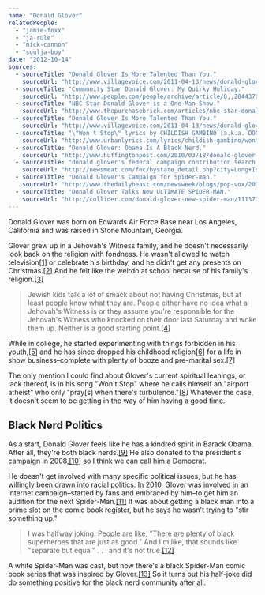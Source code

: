 ```yaml
---
name: "Donald Glover"
relatedPeople:
  - "jamie-foxx"
  - "ja-rule"
  - "nick-cannon"
  - "soulja-boy"
date: "2012-10-14"
sources:
  - sourceTitle: "Donald Glover Is More Talented Than You."
    sourceUrl: "http://www.villagevoice.com/2011-04-13/news/donald-glover-is-more-talented-than-you/2/"
  - sourceTitle: "Community Star Donald Glover: My Quirky Holiday."
    sourceUrl: "http://www.people.com/people/archive/article/0,,20443784,00.html"
  - sourceTitle: "NBC Star Donald Glover is a One-Man Show."
    sourceUrl: "http://www.thepurchasebrick.com/articles/nbc-star-donald-glover-is-a-one-man-show"
  - sourceTitle: "Donald Glover Is More Talented Than You."
    sourceUrl: "http://www.villagevoice.com/2011-04-13/news/donald-glover-is-more-talented-than-you/"
  - sourceTitle: "\"Won't Stop\" lyrics by CHILDISH GAMBINO [a.k.a. DONALD GLOVER]."
    sourceUrl: "http://www.urbanlyrics.com/lyrics/childish-gambino/wontstop.html"
  - sourceTitle: "Donald Glover: Obama Is A Black Nerd."
    sourceUrl: "http://www.huffingtonpost.com/2010/03/18/donald-glover-obama-is-a_n_504645.html"
  - sourceTitle: "donald glover's federal campaign contribution search results."
    sourceUrl: "http://newsmeat.com/fec/bystate_detail.php?city=Long+Island+City&st=NY&last=glover&first=donald"
  - sourceTitle: "Donald Glover's Campaign for Spider-man."
    sourceUrl: "http://www.thedailybeast.com/newsweek/blogs/pop-vox/2010/06/02/can-spider-man-be-black-.html"
  - sourceTitle: "Donald Glover Talks New ULTIMATE SPIDER-MAN."
    sourceUrl: "http://collider.com/donald-glover-new-spider-man/111377/"
---
```


Donald Glover was born on Edwards Air Force Base near Los Angeles, California and was raised in Stone Mountain, Georgia.

Glover grew up in a Jehovah's Witness family, and he doesn't necessarily look back on the religion with fondness. He wasn't allowed to watch television<a class="source-citation" href="#http://www.villagevoice.com/2011-04-13/news/donald-glover-is-more-talented-than-you/2/" title="Donald Glover Is More Talented Than You.">[1]</a> or celebrate his birthday, and he didn't get any presents on Christmas.<a class="source-citation" href="#http://www.people.com/people/archive/article/0,,20443784,00.html" title="Community Star Donald Glover: My Quirky Holiday.">[2]</a> And he felt like the weirdo at school because of his family's religion.<a class="source-citation" href="#http://www.thepurchasebrick.com/articles/nbc-star-donald-glover-is-a-one-man-show" title="NBC Star Donald Glover is a One-Man Show.">[3]</a>

>Jewish kids talk a lot of smack about not having Christmas, but at least people know what they are. People either have no idea what a Jehovah's Witness is or they assume you're responsible for the Jehovah's Witness who knocked on their door last Saturday and woke them up. Neither is a good starting point.<a class="source-citation" href="#http://www.people.com/people/archive/article/0,,20443784,00.html" title="Community Star Donald Glover: My Quirky Holiday.">[4]</a>

While in college, he started experimenting with things forbidden in his youth,<a class="source-citation" href="#http://www.villagevoice.com/2011-04-13/news/donald-glover-is-more-talented-than-you/2/" title="Donald Glover Is More Talented Than You.">[5]</a> and he has since dropped his childhood religion<a class="source-citation" href="#http://www.villagevoice.com/2011-04-13/news/donald-glover-is-more-talented-than-you/" title="Donald Glover Is More Talented Than You.">[6]</a> for a life in show business–complete with plenty of booze and pre-marital sex.<a class="source-citation" href="#http://www.thepurchasebrick.com/articles/nbc-star-donald-glover-is-a-one-man-show" title="NBC Star Donald Glover is a One-Man Show.">[7]</a>

The only mention I could find about Glover's current spiritual leanings, or lack thereof, is in his song "Won't Stop" where he calls himself an "airport atheist" who only "pray[s] when there's turbulence."<a class="source-citation" href="#http://www.urbanlyrics.com/lyrics/childish-gambino/wontstop.html" title="&quot;Won&apos;t Stop&quot; lyrics by CHILDISH GAMBINO [a.k.a. DONALD GLOVER].">[8]</a> Whatever the case, it doesn't seem to be getting in the way of him having a good time.


## Black Nerd Politics

As a start, Donald Glover feels like he has a kindred spirit in Barack Obama. After all, they're both black nerds.<a class="source-citation" href="#http://www.huffingtonpost.com/2010/03/18/donald-glover-obama-is-a_n_504645.html" title="Donald Glover: Obama Is A Black Nerd.">[9]</a> He also donated to the president's campaign in 2008,<a class="source-citation" href="#http://newsmeat.com/fec/bystate_detail.php?city=Long+Island+City&st=NY&last=glover&first=donald" title="donald glover&apos;s federal campaign contribution search results.">[10]</a> so I think we can call him a Democrat.

He doesn't get involved with many specific political issues, but he has willingly been drawn into racial politics. In 2010, Glover was involved in an internet campaign–started by fans and embraced by him–to get him an audition for the next Spider-Man.<a class="source-citation" href="#http://www.thedailybeast.com/newsweek/blogs/pop-vox/2010/06/02/can-spider-man-be-black-.html" title="Donald Glover&apos;s Campaign for Spider-man.">[11]</a> It was about getting a black man into a prime slot on the comic book register, but he says he wasn't trying to "stir something up."

>I was halfway joking. People are like, "There are plenty of black superheroes that are just as good." And I'm like, that sounds like "separate but equal" . . . and it's not true.<a class="source-citation" href="#http://www.thepurchasebrick.com/articles/nbc-star-donald-glover-is-a-one-man-show" title="NBC Star Donald Glover is a One-Man Show.">[12]</a>

A white Spider-Man was cast, but now there's a black Spider-Man comic book series that was inspired by Glover.<a class="source-citation" href="#http://collider.com/donald-glover-new-spider-man/111377/" title="Donald Glover Talks New ULTIMATE SPIDER-MAN.">[13]</a> So it turns out his half-joke did do something positive for the black nerd community after all.